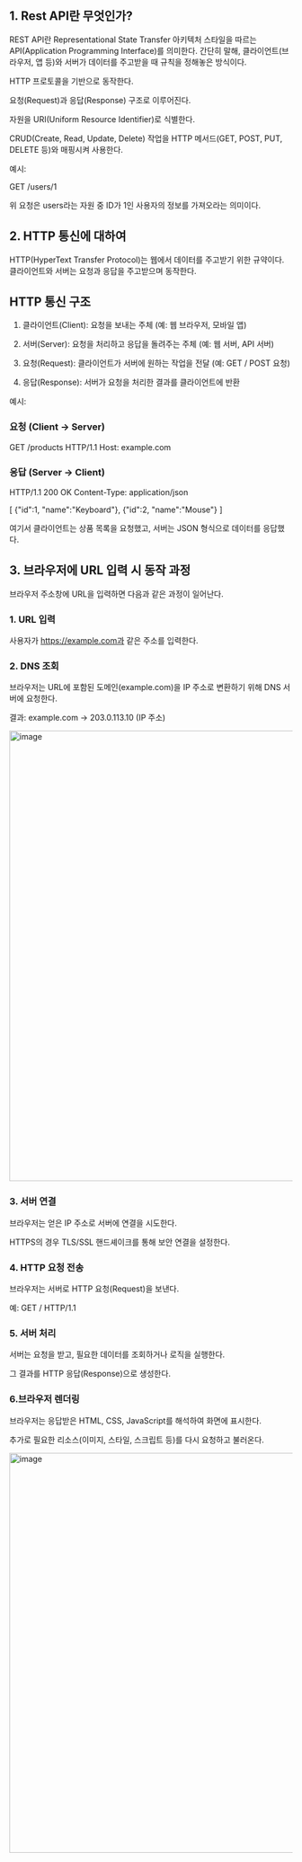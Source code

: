 ## 1. Rest API란 무엇인가?

REST API란 Representational State Transfer 아키텍처 스타일을 따르는 API(Application Programming Interface)를 의미한다.
간단히 말해, 클라이언트(브라우저, 앱 등)와 서버가 데이터를 주고받을 때 규칙을 정해놓은 방식이다.

HTTP 프로토콜을 기반으로 동작한다.

요청(Request)과 응답(Response) 구조로 이루어진다.

자원을 URI(Uniform Resource Identifier)로 식별한다.

CRUD(Create, Read, Update, Delete) 작업을 HTTP 메서드(GET, POST, PUT, DELETE 등)와 매핑시켜 사용한다.

예시:

GET /users/1

위 요청은 users라는 자원 중 ID가 1인 사용자의 정보를 가져오라는 의미이다.

## 2. HTTP 통신에 대하여

HTTP(HyperText Transfer Protocol)는 웹에서 데이터를 주고받기 위한 규약이다.
클라이언트와 서버는 요청과 응답을 주고받으며 동작한다.

## HTTP 통신 구조

1. 클라이언트(Client): 요청을 보내는 주체 (예: 웹 브라우저, 모바일 앱)

2. 서버(Server): 요청을 처리하고 응답을 돌려주는 주체 (예: 웹 서버, API 서버)

3. 요청(Request): 클라이언트가 서버에 원하는 작업을 전달 (예: GET / POST 요청)

4. 응답(Response): 서버가 요청을 처리한 결과를 클라이언트에 반환

예시:

### 요청 (Client → Server)
GET /products HTTP/1.1
Host: example.com

### 응답 (Server → Client)
HTTP/1.1 200 OK
Content-Type: application/json

[
  {"id":1, "name":"Keyboard"},
  {"id":2, "name":"Mouse"}
]

여기서 클라이언트는 상품 목록을 요청했고, 서버는 JSON 형식으로 데이터를 응답했다.

## 3. 브라우저에 URL 입력 시 동작 과정

브라우저 주소창에 URL을 입력하면 다음과 같은 과정이 일어난다.

### 1. URL 입력

사용자가 https://example.com과 같은 주소를 입력한다.

### 2. DNS 조회

브라우저는 URL에 포함된 도메인(example.com)을 IP 주소로 변환하기 위해 DNS 서버에 요청한다.

결과: example.com → 203.0.113.10 (IP 주소)

<img width="1280" height="802" alt="image" src="https://github.com/user-attachments/assets/2e4d70d5-9af5-4855-979c-c4987f217eff" />


### 3. 서버 연결

브라우저는 얻은 IP 주소로 서버에 연결을 시도한다.

HTTPS의 경우 TLS/SSL 핸드셰이크를 통해 보안 연결을 설정한다.

### 4. HTTP 요청 전송

브라우저는 서버로 HTTP 요청(Request)을 보낸다.

예: GET / HTTP/1.1

### 5. 서버 처리

서버는 요청을 받고, 필요한 데이터를 조회하거나 로직을 실행한다.

그 결과를 HTTP 응답(Response)으로 생성한다.

### 6.브라우저 렌더링

브라우저는 응답받은 HTML, CSS, JavaScript를 해석하여 화면에 표시한다.

추가로 필요한 리소스(이미지, 스타일, 스크립트 등)를 다시 요청하고 불러온다.

<img width="1700" height="712" alt="image" src="https://github.com/user-attachments/assets/ba80589b-7103-4e26-84e1-276a6ad5c2fb" />

